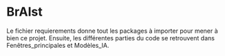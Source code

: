 # BrAIst
Le fichier requierements donne tout les packages à importer pour mener à bien ce projet. Ensuite, les différentes parties du code se retrouvent dans Fenêtres_principales et Modèles_IA.
